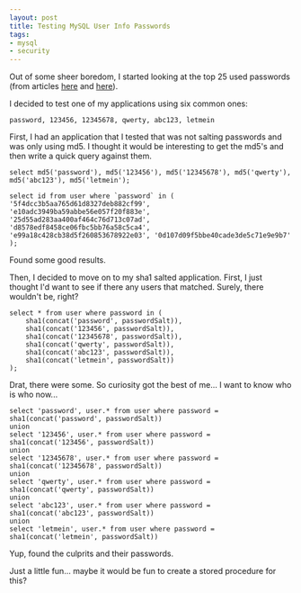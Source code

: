 ```yaml
---
layout: post
title: Testing MySQL User Info Passwords
tags:
- mysql
- security
---
```


Out of some sheer boredom, I started looking at the top 25 used passwords (from articles [here](http://www.welivesecurity.com/2012/06/07/passwords-and-pins-the-worst-choices/) and [here](http://www.cbsnews.com/8301-205_162-57539366/the-25-most-common-passwords-of-2012/)).  

I decided to test one of my applications using six common ones:

    
    
    password, 123456, 12345678, qwerty, abc123, letmein
    



First, I had an application that I tested that was not salting passwords and was only using md5.  I thought it would be interesting to get the md5's and then write a quick query against them.


```mysql
select md5('password'), md5('123456'), md5('12345678'), md5('qwerty'), md5('abc123'), md5('letmein');

select id from user where `password` in (
'5f4dcc3b5aa765d61d8327deb882cf99', 'e10adc3949ba59abbe56e057f20f883e', '25d55ad283aa400af464c76d713c07ad', 'd8578edf8458ce06fbc5bb76a58c5ca4', 'e99a18c428cb38d5f260853678922e03', '0d107d09f5bbe40cade3de5c71e9e9b7'
);
```


Found some good results.  

Then, I decided to move on to my sha1 salted application.  First, I just thought I'd want to see if there any users that matched.  Surely, there wouldn't be, right?


```mysql
select * from user where password in (
    sha1(concat('password', passwordSalt)), 
    sha1(concat('123456', passwordSalt)), 
    sha1(concat('12345678', passwordSalt)), 
    sha1(concat('qwerty', passwordSalt)), 
    sha1(concat('abc123', passwordSalt)), 
    sha1(concat('letmein', passwordSalt))
);
```
    

Drat, there were some.  So curiosity got the best of me... I want to know who is who now...

  
```mysql
select 'password', user.* from user where password = sha1(concat('password', passwordSalt))
union
select '123456', user.* from user where password = sha1(concat('123456', passwordSalt))
union
select '12345678', user.* from user where password = sha1(concat('12345678', passwordSalt))
union
select 'qwerty', user.* from user where password = sha1(concat('qwerty', passwordSalt))
union
select 'abc123', user.* from user where password = sha1(concat('abc123', passwordSalt))
union
select 'letmein', user.* from user where password = sha1(concat('letmein', passwordSalt))
```
    

Yup, found the culprits and their passwords.  

Just a little fun... maybe it would be fun to create a stored procedure for this?
